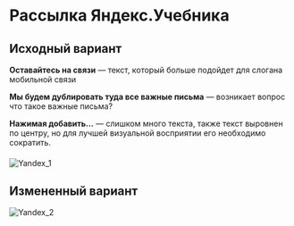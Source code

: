 # Рассылка Яндекс.Учебника


## Исходный вариант

**Оставайтесь на связи** — текст, который больше подойдет для слогана мобильной связи

**Мы будем дублировать туда все важные письма** — возникает вопрос что такое важные письма?


**Нажимая добавить…** — слишком много текста, также текст выровнен по центру, но для лучшей визуальной восприятии его необходимо сократить.


#### 

![Yandex_1](https://cachev2-mskmar05.cdn.yandex.net/download.cdn.yandex.net/yadoc/schoolbook-letter.png)

## Измененный вариант

![Yandex_2](https://i.ibb.co/B2Gzb7q/yandex.png)  

	
